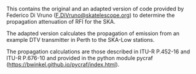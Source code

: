 This contains the original and an adapted version of code provided by Federico Di Vruno (F.DiVruno@skatelescope.org) to determine the propagation attenuation of RFI for the SKA.

The adapted version calculates the propagation of emission from an example DTV transmitter in Perth to the SKA-Low stations.

The propagation calculations are those described in ITU-R P.452-16 and ITU-R P.676-10 and provided in the python module pycraf (https://bwinkel.github.io/pycraf/index.html).